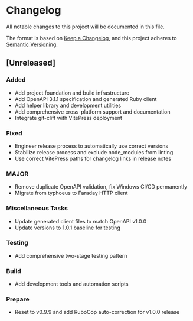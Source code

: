# Changelog

All notable changes to this project will be documented in this file.

The format is based on [Keep a Changelog](https://keepachangelog.com/en/1.0.0/),
and this project adheres to [Semantic Versioning](https://semver.org/spec/v2.0.0.html).

## [Unreleased]

### Added

- Add project foundation and build infrastructure
- Add OpenAPI 3.1.1 specification and generated Ruby client
- Add helper library and development utilities
- Add comprehensive cross-platform support and documentation
- Integrate git-cliff with VitePress deployment

### Fixed

- Engineer release process to automatically use correct versions
- Stabilize release process and exclude node_modules from linting
- Use correct VitePress paths for changelog links in release notes

### MAJOR

- Remove duplicate OpenAPI validation, fix Windows CI/CD permanently
- Migrate from typhoeus to Faraday HTTP client

### Miscellaneous Tasks

- Update generated client files to match OpenAPI v1.0.0
- Update versions to 1.0.1 baseline for testing

### Testing

- Add comprehensive two-stage testing pattern

### Build

- Add development tools and automation scripts

### Prepare

- Reset to v0.9.9 and add RuboCop auto-correction for v1.0.0 release

<!-- generated by git-cliff -->
